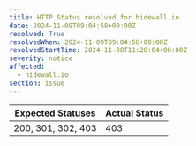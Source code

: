 ```yaml
---
title: HTTP Status resolved for hidewall.io
date: 2024-11-09T09:04:58+00:00Z
resolved: True
resolvedWhen: 2024-11-09T09:04:58+00:00Z
resolvedStartTime: 2024-11-08T11:28:04+00:00Z
severity: notice
affected:
  - hidewall.io
section: issue
---
```


| Expected Statuses | Actual Status  |
|-------------------|----------------|
| 200, 301, 302, 403 | 403 |
